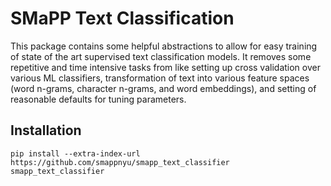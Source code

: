 # SMaPP Text Classification

This package contains some helpful abstractions to allow for easy training of state of the art supervised text classification models. It removes some repetitive and time intensive tasks from like setting up cross validation over various ML classifiers, transformation of text into various feature spaces (word n-grams, character n-grams, and word embeddings), and setting of reasonable defaults for tuning parameters. 

## Installation

```
pip install --extra-index-url https://github.com/smappnyu/smapp_text_classifier smapp_text_classifier
```

